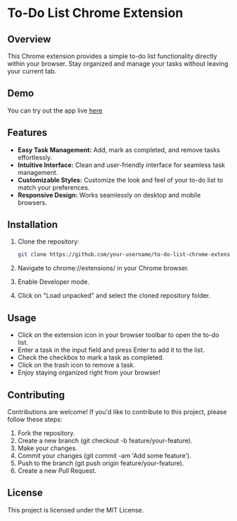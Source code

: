 # To-Do List Chrome Extension

## Overview

This Chrome extension provides a simple to-do list functionality directly within your browser. Stay organized and manage your tasks without leaving your current tab.

## Demo

You can try out the app live [here](https://to-do-list-pink-alpha.vercel.app/)

## Features

- **Easy Task Management:** Add, mark as completed, and remove tasks effortlessly.
- **Intuitive Interface:** Clean and user-friendly interface for seamless task management.
- **Customizable Styles:** Customize the look and feel of your to-do list to match your preferences.
- **Responsive Design:** Works seamlessly on desktop and mobile browsers.

## Installation

1. Clone the repository:

   ```bash
   git clone https://github.com/your-username/to-do-list-chrome-extension.git
   
2. Navigate to chrome://extensions/ in your Chrome browser.
3. Enable Developer mode.
4. Click on "Load unpacked" and select the cloned repository folder.

## Usage

- Click on the extension icon in your browser toolbar to open the to-do list.
- Enter a task in the input field and press Enter to add it to the list.
- Check the checkbox to mark a task as completed.
- Click on the trash icon to remove a task.
- Enjoy staying organized right from your browser!

## Contributing

Contributions are welcome! If you'd like to contribute to this project, please follow these steps:

1. Fork the repository.
2. Create a new branch (git checkout -b feature/your-feature).
3. Make your changes.
4. Commit your changes (git commit -am 'Add some feature').
5. Push to the branch (git push origin feature/your-feature).
6. Create a new Pull Request.

## License

This project is licensed under the MIT License.
